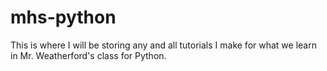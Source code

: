 # mhs-python

This is where I will be storing any and all tutorials I make for what we learn in Mr. Weatherford's class for Python.
